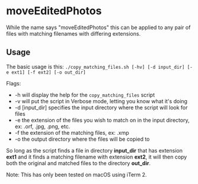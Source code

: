 # moveEditedPhotos
While the name says "moveEditedPhotos" this can be applied to any pair of files with matching filenames with differing extensions.

## Usage
The basic usage is this:
`./copy_matching_files.sh [-hv] [-d input_dir] [-e ext1] [-f ext2] [-o out_dir]`

Flags:
* -h will display the help for the `copy_matching_files` script
* -v will put the script in Verbose mode, letting you know what it's doing
* -d [input_dir] specifies the input directory where the script will look for files
* -e the extension of the files you wish to match on in the input directory, ex: .orf, .jpg, .png, etc.
* -f the extension of the matching files, ex: .xmp
* -o the output directory where the files will be copied to


So long as the script finds a file in directory **input_dir** that has extension **ext1** and it finds a matching filename with extension **ext2**, it will then copy both the original and matched files to the directory **out_dir**.

Note: This has only been tested on macOS using iTerm 2. 